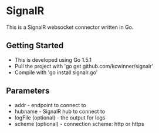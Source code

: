 # SignalR

This is a SignalR websocket connector written in Go.


## Getting Started
* This is developed using Go 1.5.1
* Pull the project with 'go get github.com/kcwinner/signalr'
* Compile with 'go install signalr.go'

## Parameters
* addr - endpoint to connect to
* hubname - SignalR hub to connect to
* logFile (optional) - the output for logs
* scheme (optional) - connection scheme: http or https
